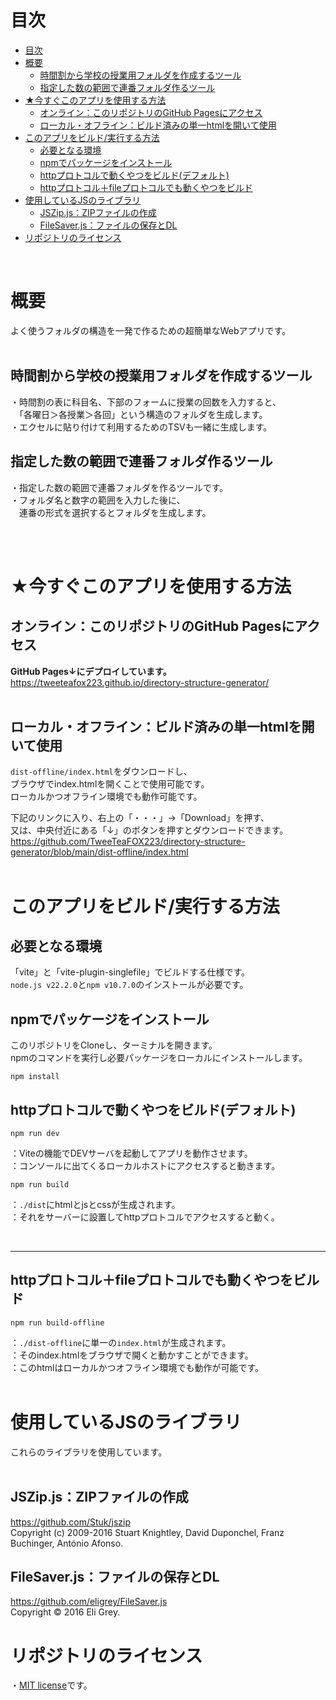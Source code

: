 
# 目次
- [目次](#目次)
- [概要](#概要)
  - [時間割から学校の授業用フォルダを作成するツール](#時間割から学校の授業用フォルダを作成するツール)
  - [指定した数の範囲で連番フォルダ作るツール](#指定した数の範囲で連番フォルダ作るツール)
- [★今すぐこのアプリを使用する方法](#今すぐこのアプリを使用する方法)
  - [オンライン：このリポジトリのGitHub Pagesにアクセス](#オンラインこのリポジトリのgithub-pagesにアクセス)
  - [ローカル・オフライン：ビルド済みの単一htmlを開いて使用](#ローカルオフラインビルド済みの単一htmlを開いて使用)
- [このアプリをビルド/実行する方法](#このアプリをビルド実行する方法)
  - [必要となる環境](#必要となる環境)
  - [npmでパッケージをインストール](#npmでパッケージをインストール)
  - [httpプロトコルで動くやつをビルド(デフォルト)](#httpプロトコルで動くやつをビルドデフォルト)
  - [httpプロトコル＋fileプロトコルでも動くやつをビルド](#httpプロトコルfileプロトコルでも動くやつをビルド)
- [使用しているJSのライブラリ](#使用しているjsのライブラリ)
  - [JSZip.js：ZIPファイルの作成](#jszipjszipファイルの作成)
  - [FileSaver.js：ファイルの保存とDL](#filesaverjsファイルの保存とdl)
- [リポジトリのライセンス](#リポジトリのライセンス)


<br>  

# 概要
よく使うフォルダの構造を一発で作るための超簡単なWebアプリです。  
<br>

## 時間割から学校の授業用フォルダを作成するツール
・時間割の表に科目名、下部のフォームに授業の回数を入力すると、  
　「各曜日＞各授業＞各回」という構造のフォルダを生成します。  
・エクセルに貼り付けて利用するためのTSVも一緒に生成します。  

## 指定した数の範囲で連番フォルダ作るツール
・指定した数の範囲で連番フォルダを作るツールです。  
・フォルダ名と数字の範囲を入力した後に、  
　連番の形式を選択するとフォルダを生成します。  
<br>  


<br>  

# ★今すぐこのアプリを使用する方法

## オンライン：このリポジトリのGitHub Pagesにアクセス
**GitHub Pages↓にデプロイしています。**  
https://tweeteafox223.github.io/directory-structure-generator/  
<br>

## ローカル・オフライン：ビルド済みの単一htmlを開いて使用
`dist-offline/index.html`をダウンロードし、  
ブラウザでindex.htmlを開くことで使用可能です。  
ローカルかつオフライン環境でも動作可能です。  

下記のリンクに入り、右上の「・・・」→「Download」を押す、  
又は、中央付近にある「↓」のボタンを押すとダウンロードできます。  
https://github.com/TweeTeaFOX223/directory-structure-generator/blob/main/dist-offline/index.html  
<br>
# このアプリをビルド/実行する方法


## 必要となる環境  
  「vite」と「vite-plugin-singlefile」でビルドする仕様です。  
 `node.js v22.2.0`と`npm v10.7.0`のインストールが必要です。  

## npmでパッケージをインストール  
このリポジトリをCloneし、ターミナルを開きます。  
npmのコマンドを実行し必要パッケージをローカルにインストールします。  
```
npm install
```


##  httpプロトコルで動くやつをビルド(デフォルト)  
```
npm run dev
```
：Viteの機能でDEVサーバを起動してアプリを動作させます。  
：コンソールに出てくるローカルホストにアクセスすると動きます。  

```
npm run build
```  
：`./dist`にhtmlとjsとcssが生成されます。  
：それをサーバーに設置してhttpプロトコルでアクセスすると動く。

<br>  
<hr>  

##  httpプロトコル＋fileプロトコルでも動くやつをビルド  
```
npm run build-offline
```
：`./dist-offline`に単一の`index.html`が生成されます。  
：そのindex.htmlをブラウザで開くと動かすことができます。  
：このhtmlはローカルかつオフライン環境でも動作が可能です。  
<br>

# 使用しているJSのライブラリ
これらのライブラリを使用しています。  <br><br>

## JSZip.js：ZIPファイルの作成
https://github.com/Stuk/jszip  
Copyright (c) 2009-2016 Stuart Knightley, David Duponchel, Franz Buchinger, António Afonso.
<br>
  
## FileSaver.js：ファイルの保存とDL  
https://github.com/eligrey/FileSaver.js  
Copyright © 2016 Eli Grey.
<br>
  
# リポジトリのライセンス
・[MIT license](https://en.wikipedia.org/wiki/MIT_License)です。